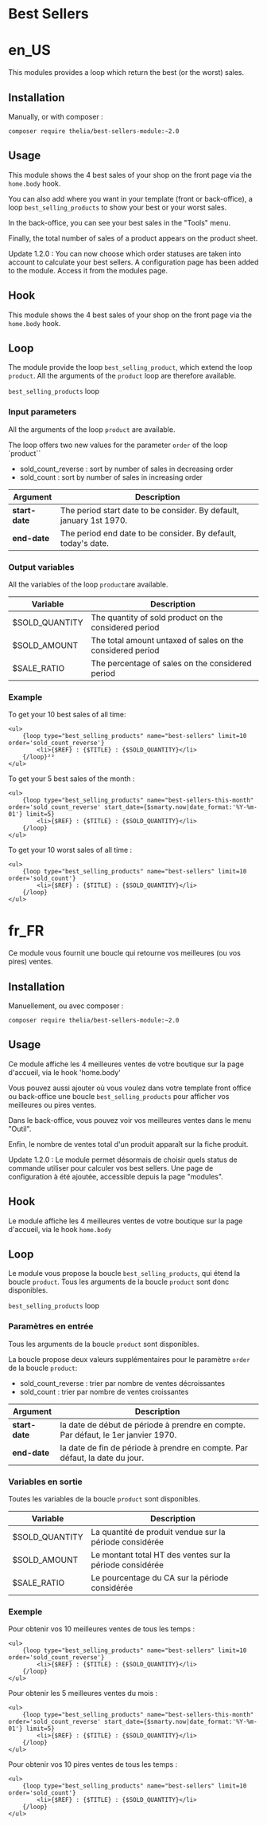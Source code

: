 # Best Sellers

# en_US

This modules provides a loop which return the best (or the worst) sales.

## Installation

Manually, or with composer :

```
composer require thelia/best-sellers-module:~2.0
```

## Usage

This module shows the 4 best sales of your shop on the front page via the `home.body` hook.

You can also add where you want in your template (front or back-office), a loop `best_selling_products` to show your best or your worst sales. 

In the back-office, you can see your best sales in the "Tools" menu.

Finally, the total number of sales of a product appears on the product sheet. 

Update 1.2.0 : You can now choose which order statuses are taken into account to calculate your best sellers. A configuration page has been added to the module. Access it from the modules page.

## Hook

This module shows the 4 best sales of your shop on the front page via the `home.body` hook.

## Loop

The module provide the loop `best_selling_product`, which extend the loop `product`. All the arguments of the `product` loop are therefore available.

`best_selling_products` loop

### Input parameters

All the arguments of the loop `product` are available.

The loop offers two new values for the parameter `order` of the loop `product``
- sold_count_reverse : sort by number of sales in decreasing order
- sold_count : sort by number of sales in increasing order

|Argument |Description |
|---      |--- |
|**start-date** | The period start date to be consider. By default, january 1st 1970. |
|**end-date** | The period end date to be consider. By default, today's date. |

### Output variables

All the variables of the loop `product`are available. 

|Variable   |Description |
|---        |--- |
|$SOLD_QUANTITY | The quantity of sold product on the considered period |
|$SOLD_AMOUNT | The total amount untaxed of sales on the considered period |
|$SALE_RATIO | The percentage of sales on the considered period |

### Example

To get your 10 best sales of all time:

    <ul>
        {loop type="best_selling_products" name="best-sellers" limit=10 order='sold_count_reverse'}
            <li>{$REF} : {$TITLE} : {$SOLD_QUANTITY}</li>
        {/loop}²²
    </ul>

To get your 5 best sales of the month :

    <ul>
        {loop type="best_selling_products" name="best-sellers-this-month" order='sold_count_reverse' start_date={$smarty.now|date_format:'%Y-%m-01'} limit=5}
            <li>{$REF} : {$TITLE} : {$SOLD_QUANTITY}</li>
        {/loop}
    </ul>

To get your 10 worst sales of all time :     

    <ul>
        {loop type="best_selling_products" name="best-sellers" limit=10 order='sold_count'}
            <li>{$REF} : {$TITLE} : {$SOLD_QUANTITY}</li>
        {/loop}
    </ul>


# fr_FR

Ce module vous fournit une boucle qui retourne vos meilleures (ou vos pires) ventes.

## Installation

Manuellement, ou avec composer :

```
composer require thelia/best-sellers-module:~2.0
```

## Usage

Ce module affiche les 4 meilleures ventes de votre boutique sur la page d'accueil, via le hook 'home.body'

Vous pouvez aussi ajouter où vous voulez dans votre template front office ou back-office une boucle `best_selling_products` pour afficher vos meilleures ou pires ventes.

Dans le back-office, vous pouvez voir vos meilleures ventes dans le menu "Outil".

Enfin, le nombre de ventes total d'un produit apparaît sur la fiche produit.

Update 1.2.0 : Le module permet désormais de choisir quels status de commande utiliser pour calculer vos best sellers. Une page de configuration à été ajoutée, accessible depuis la page "modules".
 
## Hook

Le module affiche les 4 meilleures ventes de votre boutique sur la page d'accueil, via le hook `home.body`

## Loop

Le module vous propose la boucle `best_selling_products`, qui étend la boucle `product`. Tous les arguments de la boucle `product` sont donc disponibles.

`best_selling_products` loop

### Paramètres en entrée

Tous les arguments de la boucle `product` sont disponibles.

La boucle propose deux valeurs supplémentaires pour le paramètre `order` de la boucle `product`:
- sold_count_reverse : trier par nombre de ventes décroissantes
- sold_count : trier par nombre de ventes croissantes

|Argument |Description |
|---      |--- |
|**start-date** | la date de début de période à prendre en compte. Par défaut, le 1er janvier 1970. |
|**end-date** | la date de fin de période à prendre en compte. Par défaut, la date du jour. |

### Variables en sortie

Toutes les variables de la boucle `product` sont disponibles.

|Variable   |Description |
|---        |--- |
|$SOLD_QUANTITY | La quantité de produit vendue sur la période considérée |
|$SOLD_AMOUNT | Le montant total HT des ventes sur la période considérée |
|$SALE_RATIO | Le pourcentage du CA sur la période considérée |

### Exemple

Pour obtenir vos 10 meilleures ventes de tous les temps :

    <ul>
        {loop type="best_selling_products" name="best-sellers" limit=10 order='sold_count_reverse'}
            <li>{$REF} : {$TITLE} : {$SOLD_QUANTITY}</li>
        {/loop}
    </ul>

Pour obtenir les 5 meilleures ventes du mois :

    <ul>
        {loop type="best_selling_products" name="best-sellers-this-month" order='sold_count_reverse' start_date={$smarty.now|date_format:'%Y-%m-01'} limit=5}
            <li>{$REF} : {$TITLE} : {$SOLD_QUANTITY}</li>
        {/loop}
    </ul>
    
Pour obtenir vos 10 pires ventes de tous les temps :

    <ul>
        {loop type="best_selling_products" name="best-sellers" limit=10 order='sold_count'}
            <li>{$REF} : {$TITLE} : {$SOLD_QUANTITY}</li>
        {/loop}
    </ul>
